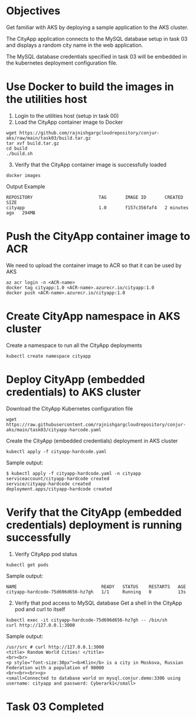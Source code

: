 # Objectives

Get familiar with AKS by deploying a sample application to the AKS cluster.

The CityApp application connects to the MySQL database setup in task 03 and displays a random city name in the web application.

The MySQL database credentials specified in task 03 will be embedded in the kubernetes deployment configuration file.

# Use Docker to build the images in the utilities host
1. Login to the utilities host (setup in task 00)
2. Load the CityApp container image to Docker
```console
wget https://github.com/rajnishgargcloudrepository/conjur-aks/raw/main/task03/build.tar.gz
tar xvf build.tar.gz
cd build
./build.sh
```
3. Verify that the CityApp container image is successfully loaded
```console
docker images
```
Output Example
```console
REPOSITORY                         TAG       IMAGE ID       CREATED         SIZE
cityapp                            1.0       f157c356faf4   2 minutes ago   294MB
```
# Push the CityApp container image to ACR
We need to upload the container image to ACR so that it can be used by AKS
```console
az acr login -n <ACR-name>
docker tag cityapp:1.0 <ACR-name>.azurecr.io/cityapp:1.0
docker push <ACR-name>.azurecr.io/cityapp:1.0
```

# Create CityApp namespace in AKS cluster
Create a namespace to run all the CityApp deployments
```console
kubectl create namespace cityapp
```
# Deploy CityApp (embedded credentials) to AKS cluster
Download the CityApp Kubernetes configuration file
```console
wget https://raw.githubusercontent.com/rajnishgargcloudrepository/conjur-aks/main/task03/cityapp-harcode.yaml
```
Create the CityApp (embedded credentials) deployment in AKS cluster
```console
kubectl apply -f cityapp-hardcode.yaml
```
Sample output:
```console
$ kubectl apply -f cityapp-hardcode.yaml -n cityapp
serviceaccount/cityapp-hardcode created
service/cityapp-hardcode created
deployment.apps/cityapp-hardcode created
```
# Verify that the CityApp (embedded credentials) deployment is running successfully
1. Verify CityApp pod status
```console
kubectl get pods
```
Sample output:
```console
NAME                                READY   STATUS    RESTARTS   AGE
cityapp-hardcode-75d696d656-hz7gh   1/1     Running   0          13s
```
2. Verify that pod access to MySQL database
Get a shell in the CityApp pod and curl to itself
```
kubectl exec -it cityapp-hardcode-75d696d656-hz7gh -- /bin/sh
curl http://127.0.0.1:3000
```
Sample output:
```console
/usr/src # curl http://127.0.0.1:3000
<title> Random World Cities! </title>
<br><br>
<p style="font-size:30px"><b>Klin</b> is a city in Moskova, Russian Federation with a population of 90000
<br><br><br><p>
<small>Connected to database world on mysql.conjur.demo:3306 using username: cityapp and password: Cyberark1</small>
```
# Task 03 Completed
